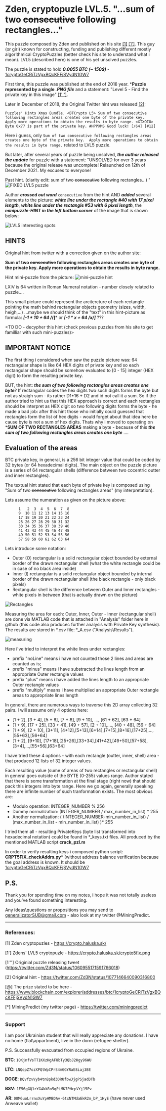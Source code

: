 # Zden, cryptopuzle LVL.5. "...sum of two ~~consecutive~~ following rectangles..."

This puzzle composed by Zden and published on his site [[1]](https://crypto.haluska.sk/) [[1']](https://crypto.haluska.sk/crypto5fix.png). 
This guy (or girl) known for constructing, funding and publishing different mostly algorithmical CryptoPuzzles (better check his site to 
understand what i mean). LVL5 (described here) is one of his yet unsolved puzzles.

The puzzle is stated to hold ***0.0055 BTC (~ 150$)*** - [1cryptoGeCRiTzVgxBQcKFFjSVydN1GW7](https://www.blockchain.com/explorer/addresses/btc/1cryptoGeCRiTzVgxBQcKFFjSVydN1GW7)

First time, this puzzle was published at the end of 2018 year. ***Puzzle represented by a single *.PNG file*** and a statement: 
"Level 5 - Find the private key in this image" [[1''']](https://twitter.com/Zd3N/status/1060955171591766018).


Later in December of 2018, the Original Twitter hint was released [[2]](https://twitter.com/Zd3N/status/1077146640090316800):
```
Puzzles' Hints Xmas Bundle. <BTCrypto L5> Sum of two consecutive following rectangles areas creates one byte of the private key.
Apply more operations to obtain the results in byte range. <XIXOIO> Byte 0x77 is part of the private key. #HPPXMS Good luck! [/64] [#12]
```
Here i guess, only ```Sum of two consecutive following rectangles areas creates one byte of the private key. 
Apply more operations to obtain the results in byte range.``` related to LVL5 puzzle.


But later, after several years of puzzle being unsolved, ***the author released the update*** for puzzle with a statement: 
"UNSOLVED for over 3 years because the original release was uncomplete! Relaunched on 12th of December 2021. My excuses to everyone!

Past hint.
(clarity edit: sum of two  ~~consecutive~~ following rectangles...)
"
![FIXED LVL5 puzzle](https://github.com/HomelessPhD/Zden_LVL5/blob/c82beb668696d7f59aca16465ce408747a240b88/crypto5fix.png)

Author ***crossed out word*** ```consecutive``` from the hint AND ***added*** several elements to the picture: ***white line under the rectangle #40 with 17
pixel length***, ***white line under the rectangle #53 with 6 pixel length***, the ***minipuzzle-HINT in the left bottom corner*** of the image that is 
shown below:

![LVL5 interesting spots](https://github.com/HomelessPhD/Zden_LVL5/blob/6bdb5f55b918f7c589a55f906ba96ca16379ded4/pics/crypto5fix_valuableSpots.png)


## HINTS

Original hint from twitter with a correction given on the author site:

 **Sum of two ~~consecutive~~ following rectangles areas creates one byte of the private key.
Apply more operations to obtain the results in byte range.**

Hint mini-puzzle from the picture:
![mini-puzzle hint](https://github.com/HomelessPhD/Zden_LVL5/blob/6bdb5f55b918f7c589a55f906ba96ca16379ded4/pics/crypto5fix_BigHint.png)

LXIV is 64 written in Roman Numeral notation - number closely related to puzzle....

This small picture could represent the arcitercture of each rectangle pointing the math behind rectangular objects geometry (sizes, width, heigh,...)
...maybe we should think of the "text" in this hint-picture as formula: ***[-1 * 10 + 64 /*/]*** or ***[-1 * x + 64 /x/]*** ???

<TO DO - decypher this hint (check previous puzzles from his site to get familliar with such mini-puzzles)>

## IMPORTANT NOTICE
The first thing i considered when saw the puzzle picture was: 64 rectangular shape is like 64 HEX digits of private key and
so each rectangular shape should be somehow evaluated to [0 - 15] integer (HEX digit) to form the resulting private key.

BUT, the hint: ***the sum of two following rectangles areas creates one byte***? If rectangular codes the hex digits two such digits
forms the byte but not as straigh sum - its rather D1*16 + D2 and id not call it a sum. So if the author tried to hint us that this HEX
approach is correct and each rectangles should be interpret as HEX digit so two following digits forms the byte - he made a bad job: after
this hint those who initially could guessed that rectangles form the list of hex digits - would forget about that idea here be cause byte 
is not a sum of hex digits. Thats why i moved to operating on ***SUM OF TWO RECTANGLES AREAS** making a byte - because of this
***the sum of two following rectangles areas creates one byte*** ....

## Evaluation of the areas

BTC private key, in general, is a 256 bit integer value that could be coded by 32 bytes (or 64 hexadecimal digits).
The main object on the puzzle picture is a series of 64 rectangular shells (difference between two cocentric outter and inner rectangles).

The textual hint stated that each byte of private key is composed using "Sum of two ~~consecutive~~ following rectangles areas" 
(my interpretation).

Lets assume the numeration as given on the picture above:
```
      1   2  3  4  5  6  7  8
      9  10 11 12 13 14 15 16
      17 18 19 20 21 22 23 24
      25 26 27 28 29 30 31 32
      33 34 35 36 37 38 39 40
      41 42 43 44 45 46 47 48
      49 50 51 52 53 54 55 56
      57 58 59 60 61 62 63 64
```
Lets introduce some notation: 
  - Outer (O) rectangular is a solid rectangular object bounded by external border of the drawn rectangular shell
    (what the white rectangle could be in case of no black area inside)
  - Inner (I) rectangular is a solid rectangular object bounded by internal border of the drawn rectangular shell
    (the black rectangle - only black pixels)
  - Rectangular shell is the difference between Outer and Inner rectangles - white pixels in between (that is actually
    drawn on the picture)

![Rectangles](https://github.com/HomelessPhD/Zden_LVL5/blob/7397f9e7de2f30295bbab28e4c843ec59fbe303b/pics/A_measure.png)

Measuring the area for each: Outer, Inner, Outer - Inner (rectangular shell) are done via MATLAB code that is attached in 
"Analysis" folder here in github (this code also producec further analysis with Private Key synthesis). 
The results are stored in *.csv file: *_A.csv ("Analysis\Results\").

![measuring](https://github.com/HomelessPhD/Zden_LVL5/blob/6ad1701147e214027a23c48478bce25c20b8d555/pics/measuring.png)

Here i've tried to interpret the white lines under rectangles:
 - prefix "noLine" means i have not counted those 2 lines and areas are counted as is;
 - prefix "minus" means i have substracted the lines length from an appropriate Outer rectangle values
 - prefix "plus" means i have added the lines length to an appropriate Outer rectangle values
 - prefix "multiply" means i have multiplied an appropriate Outer rectangle areas to appropriate lines length

In general, there are numerous ways to traverse this 2D array collecting 32 pairs. I will asssume only 4 options here:
 -  [1 + 2], [3 + 4], [5 + 6], [7 + 8], [9 + 10], ..., [61 + 62], [63 + 64]
 -  [1 + 9], [17 + 25], [33 + 41], [49 + 57], [2 + 10],...., [40 + 48], [56 + 64]
 -  [1 + 9], [2 + 10], [3+11], [4+12],[5+13],[6+14],[7+15],[8+16],[17+25],...,[55+63],[56+64]
 -  [1 + 2], [9+10], [17+18],[25+26],[33+34],[41+42],[49+50],[57+58],[3+4],...,[55+56],[63+64]

I have tried these 4 options - with each rectangle (outter, inner, shell) area - that produced 12 lists of 32 integer
values.

Each resulting value (sume of areas of two rectangles or rectangular shell) in general goes outside of the BYTE (0-255)
values range. Author stated that there is some transformation at the final stage (right now) that should pack this 
integers into byte range. Here we go again, generally speaking there are infinite number of such tranformation exists.
The most obvious are:
 - Modulo operation: INTEGER_NUMBER % 256
 - Dummy normalization: (INTEGER_NUMBER / max_number_in_list) * 255
 - Another normalization: ( (INTEGER_NUMBER-min_number_in_list) / (max_number_in_list - min_number_in_list) )* 255

I tried them all - resulting PrivateKeys (byte list transformed into hexadecimal notation) could be found 
in *_keys.txt files. All produced by the mentioned MATLAB script **crack_pzl.m**

In order to verify resulting keys i composed python script: **CRPT5FIX_checkAddrs.py***
(without address balance verification because the goal address is known. It should be [1cryptoGeCRiTzVgxBQcKFFjSVydN1GW7](https://www.blockchain.com/explorer/addresses/btc/1cryptoGeCRiTzVgxBQcKFFjSVydN1GW7)



## P.S.

Thank you for spending time on my notes, i hope it was not totally useless and you've found something interesting. 

Any ideas\questions or propositions you may send to generalizatorSUB@gmail.com - also look at my twitter @MiningPredict.

-------------------------------------------------------------------------
### References:

[1] Zden cryptopuzles - https://crypto.haluska.sk/

[1'] Zdens' LVL5 cryptopuzle -  https://crypto.haluska.sk/crypto5fix.png

[1'''] Originial puzzle releasing tweet (https://twitter.com/Zd3N/status/1060955171591766018)

[2] Original hint - https://twitter.com/Zd3N/status/1077146640090316800

[@] The prize stated to be here - https://www.blockchain.com/explorer/addresses/btc/1cryptoGeCRiTzVgxBQcKFFjSVydN1GW7

[*] MiningPredict (my twitter page) - https://twitter.com/miningpredict



-------------------------------------------------------------------------
### Support
I am poor Ukrainian student that will really appreciate any donations.
I have no home (flat\appartment), live in the dorm (refugee shelter).
 
P.S. Successfully evacuated from occupied regions of Ukraine.

**BTC**:  `1QKjnfVsTT1KXzHgAFUbTy3QbJ2Hgy96WU`

**LTC**:  `LNQopZ7ozXPQtWpCPrS4mGGYRaE8iaj3BE`

**DOGE**: `DQvfzvVyb4tnBpkd3DRUfbwJjgPSjadDTb`

 **BSV**: `1E56gGQ1rYG4kkRo5qPLMK7PHcpVYj15Pv`

**AR**: `0UM6uoLrrnxXuYpHMBDAv-6txNTMdaEkR2m_bP_1HyE`
(have never used Arweave wallet)
